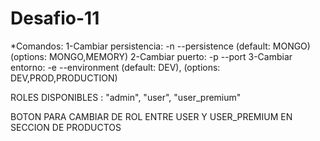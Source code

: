 # Desafio-11
*Comandos:
1-Cambiar persistencia: -n --persistence (default: MONGO) (options: MONGO,MEMORY)
2-Cambiar puerto: -p --port
3-Cambiar entorno: -e --environment (default: DEV), (options: DEV,PROD,PRODUCTION)

ROLES DISPONIBLES : "admin", "user", "user_premium"

BOTON PARA CAMBIAR DE ROL ENTRE USER Y USER_PREMIUM EN SECCION DE PRODUCTOS
